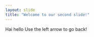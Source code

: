 ```yaml
---
layout: slide
title: "Welcome to our second slide!"
---
```

Hai hello
Use the left arrow to go back!

